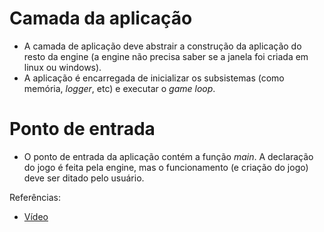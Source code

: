 # Camada da aplicação

- A camada de aplicação deve abstrair a construção da aplicação do resto da engine (a engine não precisa saber se a janela foi criada em linux ou windows).
- A aplicação é encarregada de inicializar os subsistemas (como memória, _logger_, etc) e executar o _game loop_.

# Ponto de entrada

- O ponto de entrada da aplicação contém a função _main_. A declaração do jogo é feita pela engine, mas o funcionamento (e criação do jogo) deve ser ditado pelo usuário.

Referências:

- [Vídeo](https://www.youtube.com/watch?v=jEbqCf-MsZs&list=PLv8Ddw9K0JPg1BEO-RS-0MYs423cvLVtj&index=9)
